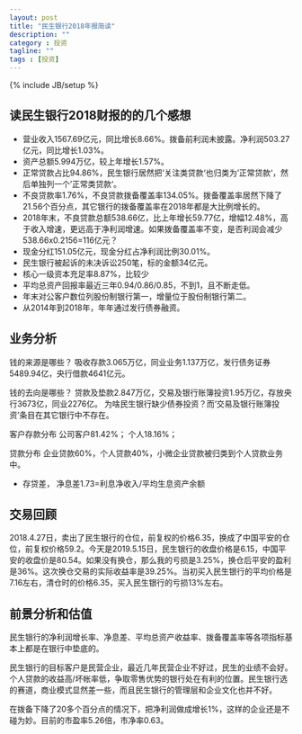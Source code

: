 ```yaml
---
layout: post
title: "民生银行2018年报简读"
description: ""
category : 投资
tagline: ""
tags : [投资]
---
```

{% include JB/setup %}


## 读民生银行2018财报的的几个感想

* 营业收入1567.69亿元，同比增长8.66%。拨备前利润未披露。净利润503.27亿元，同比增长1.03%。
* 资产总额5.994万亿，较上年增长1.57%。
* 正常贷款占比94.86%，民生银行居然把‘关注类贷款‘也归类为’正常贷款‘，然后单独列一个’正常类贷款‘。
* 不良贷款率1.76%，不良贷款拨备覆盖率134.05%。拨备覆盖率居然下降了21.56个百分点，其它银行的拨备覆盖率在2018年都是大比例增长的。
* 2018年末，不良贷款总额538.66亿，比上年增长59.77亿，增幅12.48%，高于收入增速，更远高于净利润增速。如果拨备覆盖率不变，是否利润会减少538.66x0.2156=116亿元？
* 现金分红151.05亿元，现金分红占净利润比例30.01%。
* 民生银行被起诉的未决诉讼250笔，标的金额34亿元。
* 核心一级资本充足率8.87%，比较少
* 平均总资产回报率最近三年0.94/0.86/0.85，不到1，且不断走低。
* 年末对公客户数位列股份制银行第一，增量位于股份制银行第二。
* 从2014年到2018年，年年通过发行债券融资。

## 业务分析

钱的来源是哪些？
	吸收存款3.065万亿，同业业务1.137万亿，发行债务证券5489.94亿，央行借款4641亿元。

钱的去向是哪些？
	贷款及垫款2.847万亿，交易及银行账簿投资1.95万亿，存放央行3673亿，同业2276亿。
	为啥民生银行缺少债券投资？而‘交易及银行账簿投资’条目在其它银行中不存在。

客户存款分布
	公司客户81.42%； 个人18.16%； 

贷款分布
	企业贷款60%，个人贷款40%，小微企业贷款被归类到个人贷款业务中。

* 存贷差， 净息差1.73=利息净收入/平均生息资产余额


## 交易回顾

2018.4.27日，卖出了民生银行的仓位，前复权的价格6.35，换成了中国平安的仓位，前复权价格59.2。今天是2019.5.15日，民生银行的收盘价格是6.15，中国平安的收盘价是80.54。如果没有换仓，那么我的亏损是3.25%，换仓后平安的盈利是36%。这次换仓交易的实际收益率是39.25%。当初买入民生银行的平均价格是7.16左右，清仓时的价格6.35，买入民生银行的亏损13%左右。

## 前景分析和估值

民生银行的净利润增长率、净息差、平均总资产收益率、拨备覆盖率等各项指标基本上都是在银行中垫底的。

民生银行的目标客户是民营企业，最近几年民营企业不好过，民生的业绩不会好。个人贷款的收益高/坏帐率低，争取零售优势的银行处在有利的位置。民生银行选的赛道，商业模式显然差一些，而且民生银行的管理层和企业文化也并不好。


在拨备下降了20多个百分点的情况下，把净利润做成增长1%，这样的企业还是不碰为妙。目前的市盈率5.26倍，市净率0.63。

